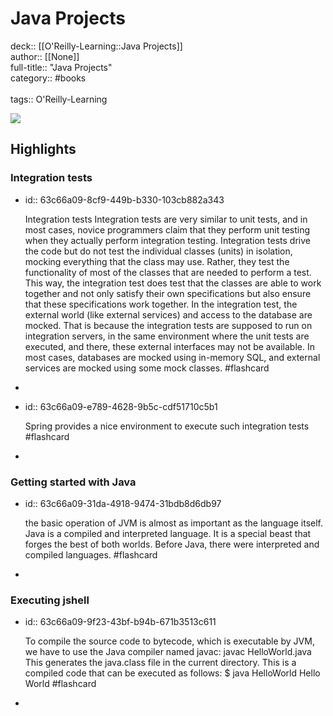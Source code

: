 # Java Projects

deck:: [[O'Reilly-Learning::Java Projects]]\
author:: [[None]]\
full-title:: "Java Projects"\
category:: #books\
\
tags:: O'Reilly-Learning  

![](https://learning.oreilly.com/library/view/java-projects-/9781789131895/ibis_generated_cover_thumbnail.jpg)
## Highlights
### Integration tests
- id:: 63c66a09-8cf9-449b-b330-103cb882a343
  
  Integration tests
     Integration tests are very similar to unit tests, and in most cases, novice programmers claim that they perform unit testing when they actually perform integration testing.
     Integration tests drive the code but do not test the individual classes (units) in isolation, mocking everything that the class may use. Rather, they test the functionality of most of the classes that are needed to perform a test. This way, the integration test does test that the classes are able to work together and not only satisfy their own specifications but also ensure that these specifications work together.
     In the integration test, the external world (like external services) and access to the database are mocked. That is because the integration tests are supposed to run on integration servers, in the same environment where the unit tests are executed, and there, these external interfaces may not be available. In most cases, databases are mocked using in-memory SQL, and external services are mocked using some mock classes. #flashcard
-
- id:: 63c66a09-e789-4628-9b5c-cdf51710c5b1
  
  Spring provides a nice environment to execute such integration tests #flashcard
-
### Getting started with Java
- id:: 63c66a09-31da-4918-9474-31bdb8d6db97
  
  the basic operation of JVM is almost as important as the language itself. Java is a compiled and interpreted language. It is a special beast that forges the best of both worlds. Before Java, there were interpreted and compiled languages. #flashcard
-
### Executing jshell
- id:: 63c66a09-9f23-43bf-b94b-671b3513c611
  
  To compile the source code to bytecode, which is executable by JVM, we have to use the Java compiler named javac:
     javac HelloWorld.java
     This generates the java.class file in the current directory. This is a compiled code that can be executed as follows:
     $ java HelloWorld
     Hello World #flashcard
-